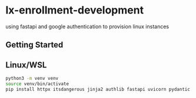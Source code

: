 # lx-enrollment-development

using fastapi and google authentication to provision linux instances

## Getting Started

## Linux/WSL

```bash
python3 -m venv venv
source venv/bin/activate
pip install httpx itsdangerous jinja2 authlib fastapi uvicorn pydantic pydantic_settings
```
